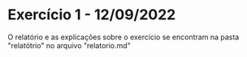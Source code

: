 <h1> Exercício 1 - 12/09/2022</h1>

O relatório e as explicações sobre o exercício se encontram na pasta "relatótrio" no arquivo "relatorio.md"